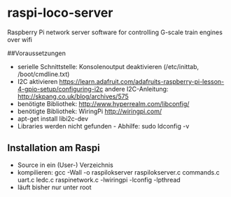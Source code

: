 # raspi-loco-server
Raspberry Pi network server software for controlling G-scale train engines over wifi

##Voraussetzungen
* serielle Schnittstelle: Konsolenoutput deaktivieren (/etc/inittab, /boot/cmdline.txt)
* I2C aktivieren https://learn.adafruit.com/adafruits-raspberry-pi-lesson-4-gpio-setup/configuring-i2c
    andere I2C-Anleitung: http://skpang.co.uk/blog/archives/575
* benötigte Bibliothek: http://www.hyperrealm.com/libconfig/
* benötigte Bibliothek: WiringPi http://wiringpi.com/
* apt-get install libi2c-dev
* Libraries werden nicht gefunden - Abhilfe: sudo ldconfig -v

## Installation am Raspi
* Source in ein (User-) Verzeichnis
* kompilieren: gcc -Wall -o raspilokserver raspilokserver.c commands.c uart.c ledc.c raspinetwork.c -lwiringpi -lconfig -lpthread
* läuft bisher nur unter root

